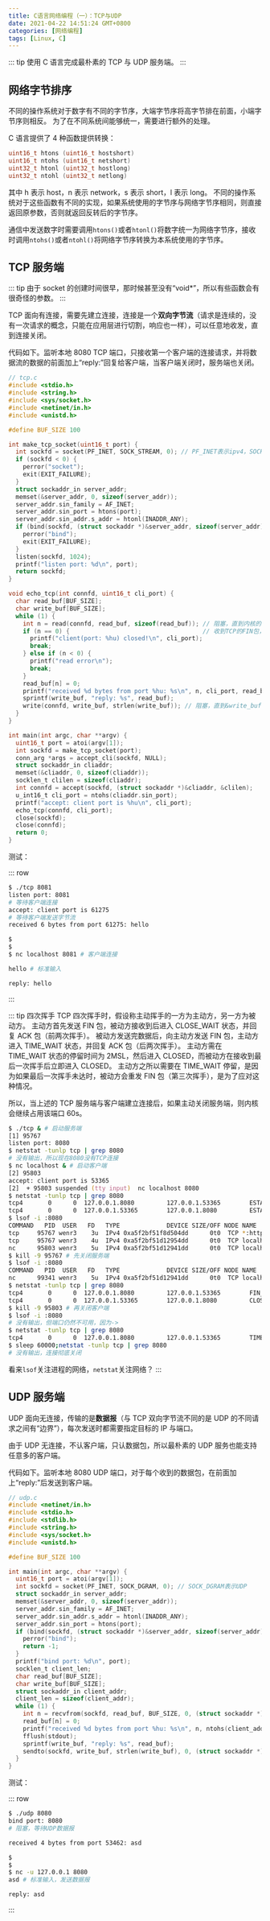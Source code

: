 ```yaml
---
title: C语言网络编程（一）：TCP与UDP
date: 2021-04-22 14:51:24 GMT+0800
categories: [网络编程]
tags: [Linux, C]
---
```


::: tip
使用 C 语言完成最朴素的 TCP 与 UDP 服务端。
:::

<!-- more -->

## 网络字节排序

不同的操作系统对于数字有不同的字节序，大端字节序将高字节排在前面，小端字节序则相反。
为了在不同系统间能够统一，需要进行额外的处理。

C 语言提供了 4 种函数提供转换：

```c
uint16_t htons (uint16_t hostshort)
uint16_t ntohs (uint16_t netshort)
uint32_t htonl (uint32_t hostlong)
uint32_t ntohl (uint32_t netlong)
```

其中 h 表示 host，n 表示 network，s 表示 short，l 表示 long。
不同的操作系统对于这些函数有不同的实现，如果系统使用的字节序与网络字节序相同，则直接返回原参数，否则就返回反转后的字节序。

通信中发送数字时需要调用`htons()`或者`htonl()`将数字统一为网络字节序，接收时调用`ntohs()`或者`ntohl()`将网络字节序转换为本系统使用的字节序。

## TCP 服务端

::: tip
由于 socket 的创建时间很早，那时候甚至没有“void\*”，所以有些函数会有很奇怪的参数。
:::

TCP 面向有连接，需要先建立连接，连接是一个**双向字节流**（请求是连续的，没有一次请求的概念，只能在应用层进行切割，响应也一样），可以任意地收发，直到连接关闭。

代码如下。监听本地 8080 TCP 端口，只接收第一个客户端的连接请求，并将数据流的数据的前面加上“reply:”回复给客户端，当客户端关闭时，服务端也关闭。

```c
// tcp.c
#include <stdio.h>
#include <string.h>
#include <sys/socket.h>
#include <netinet/in.h>
#include <unistd.h>

#define BUF_SIZE 100

int make_tcp_socket(uint16_t port) {
  int sockfd = socket(PF_INET, SOCK_STREAM, 0); // PF_INET表示ipv4，SOCK_STREAM表示TCP
  if (sockfd < 0) {
    perror("socket");
    exit(EXIT_FAILURE);
  }
  struct sockaddr_in server_addr;
  memset(&server_addr, 0, sizeof(server_addr));
  server_addr.sin_family = AF_INET;
  server_addr.sin_port = htons(port);
  server_addr.sin_addr.s_addr = htonl(INADDR_ANY);                              // 监听所有地址
  if (bind(sockfd, (struct sockaddr *)&server_addr, sizeof(server_addr)) < 0) { // 绑定到本地的某个端口
    perror("bind");
    exit(EXIT_FAILURE);
  }
  listen(sockfd, 1024);
  printf("listen port: %d\n", port);
  return sockfd;
}

void echo_tcp(int connfd, uint16_t cli_port) {
  char read_buf[BUF_SIZE];
  char write_buf[BUF_SIZE];
  while (1) {
    int n = read(connfd, read_buf, sizeof(read_buf)); // 阻塞，直到内核的接收缓冲区有数据并拷贝到&read_buf
    if (n == 0) {                                     // 收到TCP的FIN包，即客户端不再发送数据
      printf("client(port: %hu) closed!\n", cli_port);
      break;
    } else if (n < 0) {
      printf("read error\n");
      break;
    }
    read_buf[n] = 0;
    printf("received %d bytes from port %hu: %s\n", n, cli_port, read_buf);
    sprintf(write_buf, "reply: %s", read_buf);
    write(connfd, write_buf, strlen(write_buf)); // 阻塞，直到&write_buf的数据拷贝到内核的发送缓冲区
  }
}

int main(int argc, char **argv) {
  uint16_t port = atoi(argv[1]);
  int sockfd = make_tcp_socket(port);
  conn_arg *args = accept_cli(sockfd, NULL);
  struct sockaddr_in cliaddr;
  memset(&cliaddr, 0, sizeof(cliaddr));
  socklen_t clilen = sizeof(cliaddr);
  int connfd = accept(sockfd, (struct sockaddr *)&cliaddr, &clilen);
  u_int16_t cli_port = ntohs(cliaddr.sin_port);
  printf("accept: client port is %hu\n", cli_port);
  echo_tcp(connfd, cli_port);
  close(sockfd);
  close(connfd);
  return 0;
}
```

测试：

::: row

```zsh
$ ./tcp 8081
listen port: 8081
# 等待客户端连接
accept: client port is 61275
# 等待客户端发送字节流
received 6 bytes from port 61275: hello

```

```zsh
$
$
$ nc localhost 8081 # 客户端连接

hello # 标准输入

reply: hello
```

:::

::: tip 四次挥手
TCP 四次挥手时，假设称主动挥手的一方为主动方，另一方为被动方。
主动方首先发送 FIN 包，被动方接收到后进入 CLOSE_WAIT 状态，并回复 ACK 包（前两次挥手）。
被动方发送完数据后，向主动方发送 FIN 包，主动方进入 TIME_WAIT 状态，并回复 ACK 包（后两次挥手）。
主动方需在 TIME_WAIT 状态的停留时间为 2MSL，然后进入 CLOSED，而被动方在接收到最后一次挥手后立即进入 CLOSED。
主动方之所以需要在 TIME_WAIT 停留，是因为如果最后一次挥手未达时，被动方会重发 FIN 包（第三次挥手），是为了应对这种情况。

所以，当上述的 TCP 服务端与客户端建立连接后，如果主动关闭服务端，则内核会继续占用该端口 60s。

```zsh
$ ./tcp & # 启动服务端
[1] 95767
listen port: 8080
$ netstat -tunlp tcp | grep 8080
# 没有输出，所以现在8080没有TCP连接
$ nc localhost & # 启动客户端
[2] 95803
accept: client port is 53365
[2]  + 95803 suspended (tty input)  nc localhost 8080
$ netstat -tunlp tcp | grep 8080
tcp4       0      0  127.0.0.1.8080         127.0.0.1.53365        ESTABLISHED # 服务端
tcp4       0      0  127.0.0.1.53365        127.0.0.1.8080         ESTABLISHED # 客户端
$ lsof -i :8080
COMMAND   PID  USER   FD   TYPE             DEVICE SIZE/OFF NODE NAME
tcp     95767 wenr3    3u  IPv4 0xa5f2bf51f8d504dd      0t0  TCP *:http-alt (LISTEN)
tcp     95767 wenr3    4u  IPv4 0xa5f2bf51d12954dd      0t0  TCP localhost:http-alt->localhost:53365 (ESTABLISHED)
nc      95803 wenr3    5u  IPv4 0xa5f2bf51d12941dd      0t0  TCP localhost:53365->localhost:http-alt (ESTABLISHED)
$ kill -9 95767 # 先关闭服务端
$ lsof -i :8080
COMMAND   PID  USER   FD   TYPE             DEVICE SIZE/OFF NODE NAME
nc      99341 wenr3    5u  IPv4 0xa5f2bf51d12941dd      0t0  TCP localhost:53365->localhost:http-alt (CLOSE_WAIT)
$ netstat -tunlp tcp | grep 8080
tcp4       0      0  127.0.0.1.8080         127.0.0.1.53365        FIN_WAIT_2 # 服务端
tcp4       0      0  127.0.0.1.53365        127.0.0.1.8080         CLOSE_WAIT # 客户端
$ kill -9 95803 # 再关闭客户端
$ lsof -i :8080
# 没有输出，但端口仍然不可用，因为->
$ netstat -tunlp tcp | grep 8080
tcp4       0      0  127.0.0.1.8080         127.0.0.1.53365        TIME_WAIT # 服务端
$ sleep 60000;netstat -tunlp tcp | grep 8080
# 没有输出，连接彻底关闭
```

看来`lsof`关注进程的网络，`netstat`关注网络？
:::

## UDP 服务端

UDP 面向无连接，传输的是**数据报**（与 TCP 双向字节流不同的是 UDP 的不同请求之间有“边界”），每次发送时都需要指定目标的 IP 与端口。

由于 UDP 无连接，不认客户端，只认数据包，所以最朴素的 UDP 服务也能支持任意多的客户端。

代码如下。监听本地 8080 UDP 端口，对于每个收到的数据包，在前面加上“reply:”后发送到客户端。

```c
// udp.c
#include <netinet/in.h>
#include <stdio.h>
#include <stdlib.h>
#include <string.h>
#include <sys/socket.h>
#include <unistd.h>

#define BUF_SIZE 100

int main(int argc, char **argv) {
  uint16_t port = atoi(argv[1]);
  int sockfd = socket(PF_INET, SOCK_DGRAM, 0); // SOCK_DGRAM表示UDP
  struct sockaddr_in server_addr;
  memset(&server_addr, 0, sizeof(server_addr));
  server_addr.sin_family = AF_INET;
  server_addr.sin_addr.s_addr = htonl(INADDR_ANY);
  server_addr.sin_port = htons(port);
  if (bind(sockfd, (struct sockaddr *)&server_addr, sizeof(server_addr)) < 0) { // 监听UDP端口
    perror("bind");
    return -1;
  }
  printf("bind port: %d\n", port);
  socklen_t client_len;
  char read_buf[BUF_SIZE];
  char write_buf[BUF_SIZE];
  struct sockaddr_in client_addr;
  client_len = sizeof(client_addr);
  while (1) {
    int n = recvfrom(sockfd, read_buf, BUF_SIZE, 0, (struct sockaddr *)&client_addr, &client_len); // 阻塞。&client_addr可以为NULL，但是NULL就不能响应，因为不知道客户端
    read_buf[n] = 0;
    printf("received %d bytes from port %hu: %s\n", n, ntohs(client_addr.sin_port), read_buf);
    fflush(stdout);
    sprintf(write_buf, "reply: %s", read_buf);
    sendto(sockfd, write_buf, strlen(write_buf), 0, (struct sockaddr *)&client_addr, client_len); // 阻塞。一定要有客户端IP与端口
  }
}
```

测试：

::: row

```zsh
$ ./udp 8080
bind port: 8080
# 阻塞，等待UDP数据报

received 4 bytes from port 53462: asd
```

```zsh
$
$
$ nc -u 127.0.0.1 8080
asd # 标准输入，发送数据报

reply: asd
```

:::
